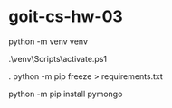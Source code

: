 # goit-cs-hw-03

python -m venv venv

.\venv\Scripts\activate.ps1

. python -m pip freeze > requirements.txt

python -m pip install pymongo
